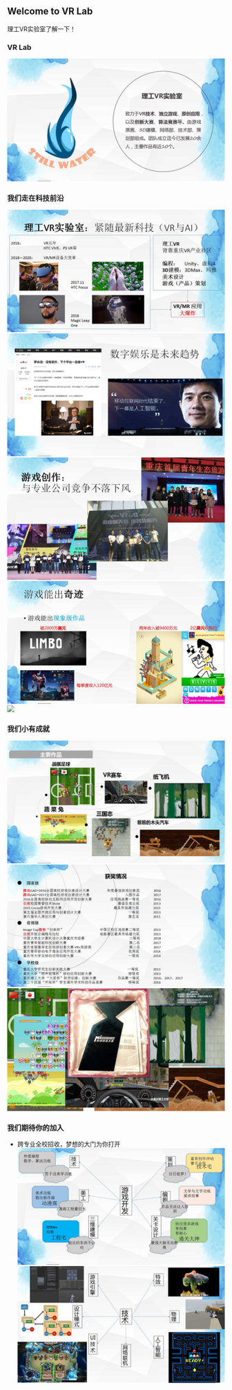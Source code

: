 ## Welcome to VR Lab

  理工VR实验室了解一下！

### VR Lab
![](理工VR实验室_网站介绍/实验室介绍/介绍1.jpg)

### 我们走在科技前沿
![](理工VR实验室_网站介绍/实验室介绍/介绍2.jpg)
![](理工VR实验室_网站介绍/实验室介绍/介绍3.jpg)
![](理工VR实验室_网站介绍/实验室介绍/介绍4.jpg)
![](理工VR实验室_网站介绍/实验室介绍/介绍5.jpg)
![](理工VR实验室_网站介绍/招收各类人才/幻灯片18.jpg)

### 我们小有成就
![](理工VR实验室_网站介绍/成就/成就1.jpg)
![](理工VR实验室_网站介绍/成就/成就2.jpg)
![](理工VR实验室_网站介绍/成就/成就3.jpg)

### 我们期待你的加入
* 跨专业全校招收，梦想的大门为你打开
![](理工VR实验室_网站介绍/招收各类人才/招人.jpg)
![](理工VR实验室_网站介绍/技术方向丰富/幻灯片10.jpg)
